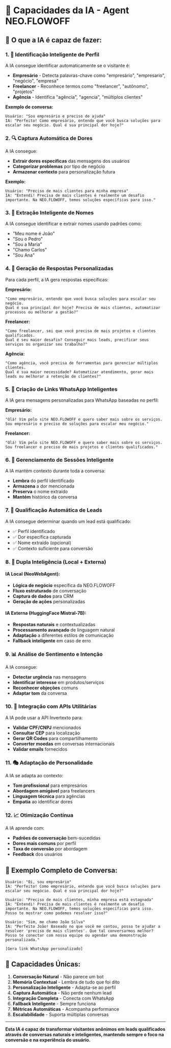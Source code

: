 # 🤖 Capacidades da IA - Agent NEO.FLOWOFF

## 🧠 **O que a IA é capaz de fazer:**

### **1. 🎯 Identificação Inteligente de Perfil**
A IA consegue identificar automaticamente se o visitante é:
- **Empresário** - Detecta palavras-chave como "empresário", "empresario", "negócio", "empresa"
- **Freelancer** - Reconhece termos como "freelancer", "autônomo", "projetos"
- **Agência** - Identifica "agência", "agencia", "múltiplos clientes"

**Exemplo de conversa:**
```
Usuário: "Sou empresário e preciso de ajuda"
IA: "Perfeito! Como empresário, entendo que você busca soluções para escalar seu negócio. Qual é sua principal dor hoje?"
```

### **2. 🔍 Captura Automática de Dores**
A IA consegue:
- **Extrair dores específicas** das mensagens dos usuários
- **Categorizar problemas** por tipo de negócio
- **Armazenar contexto** para personalização futura

**Exemplo:**
```
Usuário: "Preciso de mais clientes para minha empresa"
IA: "Entendi! Precisa de mais clientes é realmente um desafio importante. Na NEO.FLOWOFF, temos soluções específicas para isso."
```

### **3. 👤 Extração Inteligente de Nomes**
A IA consegue identificar e extrair nomes usando padrões como:
- "Meu nome é João"
- "Sou o Pedro"
- "Sou a Maria"
- "Chamo Carlos"
- "Sou Ana"

### **4. 🎨 Geração de Respostas Personalizadas**
Para cada perfil, a IA gera respostas específicas:

**Empresário:**
```
"Como empresário, entendo que você busca soluções para escalar seu negócio. 
Qual é sua principal dor hoje? Precisa de mais clientes, automatizar processos ou melhorar a gestão?"
```

**Freelancer:**
```
"Como freelancer, sei que você precisa de mais projetos e clientes qualificados. 
Qual é seu maior desafio? Conseguir mais leads, precificar seus serviços ou organizar seu trabalho?"
```

**Agência:**
```
"Como agência, você precisa de ferramentas para gerenciar múltiplos clientes. 
Qual é sua maior necessidade? Automatizar atendimento, gerar mais leads ou melhorar a retenção de clientes?"
```

### **5. 📱 Criação de Links WhatsApp Inteligentes**
A IA gera mensagens personalizadas para WhatsApp baseadas no perfil:

**Empresário:**
```
"Olá! Vim pelo site NEO.FLOWOFF e quero saber mais sobre os serviços. 
Sou empresário e preciso de soluções para escalar meu negócio."
```

**Freelancer:**
```
"Olá! Vim pelo site NEO.FLOWOFF e quero saber mais sobre os serviços. 
Sou freelancer e preciso de mais projetos e clientes qualificados."
```

### **6. 🔄 Gerenciamento de Sessões Inteligente**
A IA mantém contexto durante toda a conversa:
- **Lembra** do perfil identificado
- **Armazena** a dor mencionada
- **Preserva** o nome extraído
- **Mantém** histórico da conversa

### **7. 🎯 Qualificação Automática de Leads**
A IA consegue determinar quando um lead está qualificado:
- ✅ Perfil identificado
- ✅ Dor específica capturada
- ✅ Nome extraído (opcional)
- ✅ Contexto suficiente para conversão

### **8. 🚀 Dupla Inteligência (Local + Externa)**

#### **IA Local (NeoWebAgent):**
- **Lógica de negócio** específica da NEO.FLOWOFF
- **Fluxo estruturado** de conversação
- **Captura de dados** para CRM
- **Geração de ações** personalizadas

#### **IA Externa (HuggingFace Mistral-7B):**
- **Respostas naturais** e contextualizadas
- **Processamento avançado** de linguagem natural
- **Adaptação** a diferentes estilos de comunicação
- **Fallback inteligente** em caso de erro

### **9. 📊 Análise de Sentimento e Intenção**
A IA consegue:
- **Detectar urgência** nas mensagens
- **Identificar interesse** em produtos/serviços
- **Reconhecer objeções** comuns
- **Adaptar tom** da conversa

### **10. 🔧 Integração com APIs Utilitárias**
A IA pode usar a API Invertexto para:
- **Validar CPF/CNPJ** mencionados
- **Consultar CEP** para localização
- **Gerar QR Codes** para compartilhamento
- **Converter moedas** em conversas internacionais
- **Validar emails** fornecidos

### **11. 🎭 Adaptação de Personalidade**
A IA se adapta ao contexto:
- **Tom profissional** para empresários
- **Abordagem amigável** para freelancers
- **Linguagem técnica** para agências
- **Empatia** ao identificar dores

### **12. 📈 Otimização Contínua**
A IA aprende com:
- **Padrões de conversação** bem-sucedidas
- **Dores mais comuns** por perfil
- **Taxa de conversão** por abordagem
- **Feedback** dos usuários

## 🎯 **Exemplo Completo de Conversa:**

```
Usuário: "Oi, sou empresário"
IA: "Perfeito! Como empresário, entendo que você busca soluções para escalar seu negócio. Qual é sua principal dor hoje?"

Usuário: "Preciso de mais clientes, minha empresa está estagnada"
IA: "Entendi! Precisa de mais clientes é realmente um desafio importante. Na NEO.FLOWOFF, temos soluções específicas para isso. Posso te mostrar como podemos resolver isso?"

Usuário: "Sim, me chamo João Silva"
IA: "Perfeito João! Baseado no que você me contou, posso te ajudar a resolver 'preciso de mais clientes'. Que tal conversarmos melhor? Posso te conectar com nossa equipe ou agendar uma demonstração personalizada."

[Gera link WhatsApp personalizado]
```

## 🚀 **Capacidades Únicas:**

1. **Conversação Natural** - Não parece um bot
2. **Memória Contextual** - Lembra de tudo que foi dito
3. **Personalização Inteligente** - Adapta-se ao perfil
4. **Captura Automática** - Não perde nenhum lead
5. **Integração Completa** - Conecta com WhatsApp
6. **Fallback Inteligente** - Sempre funciona
7. **Métricas Automáticas** - Acompanha performance
8. **Escalabilidade** - Suporta múltiplas conversas

---

**Esta IA é capaz de transformar visitantes anônimos em leads qualificados através de conversas naturais e inteligentes, mantendo sempre o foco na conversão e na experiência do usuário.**
